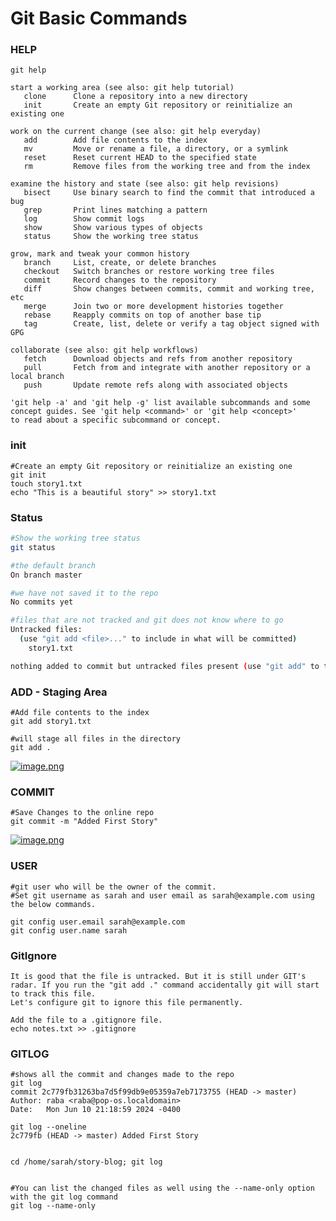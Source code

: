 # Git Basic Commands

### HELP

```
git help

start a working area (see also: git help tutorial)
   clone      Clone a repository into a new directory
   init       Create an empty Git repository or reinitialize an existing one

work on the current change (see also: git help everyday)
   add        Add file contents to the index
   mv         Move or rename a file, a directory, or a symlink
   reset      Reset current HEAD to the specified state
   rm         Remove files from the working tree and from the index

examine the history and state (see also: git help revisions)
   bisect     Use binary search to find the commit that introduced a bug
   grep       Print lines matching a pattern
   log        Show commit logs
   show       Show various types of objects
   status     Show the working tree status

grow, mark and tweak your common history
   branch     List, create, or delete branches
   checkout   Switch branches or restore working tree files
   commit     Record changes to the repository
   diff       Show changes between commits, commit and working tree, etc
   merge      Join two or more development histories together
   rebase     Reapply commits on top of another base tip
   tag        Create, list, delete or verify a tag object signed with GPG

collaborate (see also: git help workflows)
   fetch      Download objects and refs from another repository
   pull       Fetch from and integrate with another repository or a local branch
   push       Update remote refs along with associated objects

'git help -a' and 'git help -g' list available subcommands and some
concept guides. See 'git help <command>' or 'git help <concept>'
to read about a specific subcommand or concept.
```

### init

```
#Create an empty Git repository or reinitialize an existing one
git init
touch story1.txt
echo "This is a beautiful story" >> story1.txt

```

### Status

```bash
#Show the working tree status
git status

#the default branch
On branch master

#we have not saved it to the repo
No commits yet

#files that are not tracked and git does not know where to go
Untracked files:
  (use "git add <file>..." to include in what will be committed)
	story1.txt

nothing added to commit but untracked files present (use "git add" to track)

```

### ADD - Staging Area

```
#Add file contents to the index
git add story1.txt

#will stage all files in the directory
git add .
```

[![image.png](https://bookstack.besthomelabevar.xyz/uploads/images/gallery/2024-06/scaled-1680-/K8E1g51y8DFO3nZw-image.png)](https://bookstack.besthomelabevar.xyz/uploads/images/gallery/2024-06/K8E1g51y8DFO3nZw-image.png)

### COMMIT

```
#Save Changes to the online repo
git commit -m "Added First Story"

```

[![image.png](https://bookstack.besthomelabevar.xyz/uploads/images/gallery/2024-06/scaled-1680-/tAFqdzeygDM7RXNc-image.png)](https://bookstack.besthomelabevar.xyz/uploads/images/gallery/2024-06/tAFqdzeygDM7RXNc-image.png)

### USER

```
#git user who will be the owner of the commit.
#Set git username as sarah and user email as sarah@example.com using the below commands.

git config user.email sarah@example.com
git config user.name sarah

```

### GitIgnore

```
It is good that the file is untracked. But it is still under GIT's radar. If you run the "git add ." command accidentally git will start to track this file.
Let's configure git to ignore this file permanently.

Add the file to a .gitignore file. 
echo notes.txt >> .gitignore
```

### GITLOG

```
#shows all the commit and changes made to the repo
git log
commit 2c779fb31263ba7d5f99db9e05359a7eb7173755 (HEAD -> master)
Author: raba <raba@pop-os.localdomain>
Date:   Mon Jun 10 21:18:59 2024 -0400

git log --oneline
2c779fb (HEAD -> master) Added First Story


cd /home/sarah/story-blog; git log


#You can list the changed files as well using the --name-only option with the git log command
git log --name-only

```